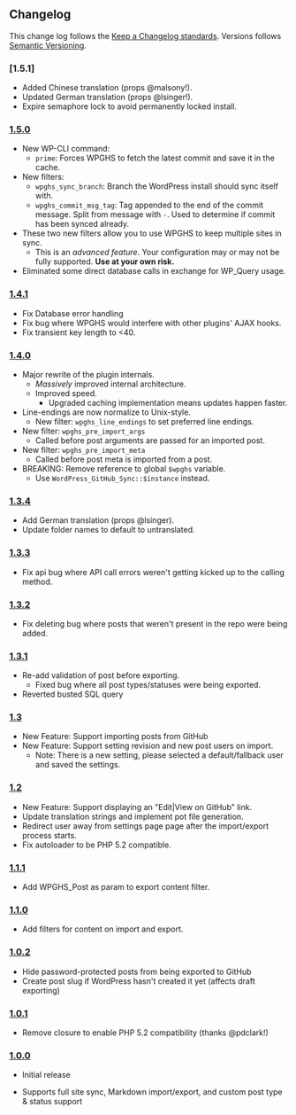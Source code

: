 ## Changelog ##

This change log follows the [Keep a Changelog standards]. Versions follows [Semantic Versioning].

### [1.5.1] ###

* Added Chinese translation (props @malsony!).
* Updated German translation (props @lsinger!).
* Expire semaphore lock to avoid permanently locked install.

### [1.5.0] ###

* New WP-CLI command:
    * `prime`: Forces WPGHS to fetch the latest commit and save it in the cache.
* New filters:
    * `wpghs_sync_branch`: Branch the WordPress install should sync itself with.
    * `wpghs_commit_msg_tag`: Tag appended to the end of the commit message. Split from message with ` - `. Used to determine if commit has been synced already.
* These two new filters allow you to use WPGHS to keep multiple sites in sync.
    * This is an _advanced feature_. Your configuration may or may not be fully supported. **Use at your own risk.**
* Eliminated some direct database calls in exchange for WP_Query usage.

### [1.4.1] ###

* Fix Database error handling
* Fix bug where WPGHS would interfere with other plugins' AJAX hooks.
* Fix transient key length to <40.

### [1.4.0] ###

* Major rewrite of the plugin internals.
    * *Massively* improved internal architecture.
    * Improved speed.
        * Upgraded caching implementation means updates happen faster.
* Line-endings are now normalize to Unix-style.
    * New filter: `wpghs_line_endings` to set preferred line endings.
* New filter: `wpghs_pre_import_args`
    * Called before post arguments are passed for an imported post.
* New filter: `wpghs_pre_import_meta`
    * Called before post meta is imported from a post.
* BREAKING: Remove reference to global `$wpghs` variable.
    * Use `WordPress_GitHub_Sync::$instance` instead.

### [1.3.4] ###

* Add German translation (props @lsinger).
* Update folder names to default to untranslated. 

### [1.3.3] ###

* Fix api bug where API call errors weren't getting kicked up to the calling method.

### [1.3.2] ###

* Fix deleting bug where posts that weren't present in the repo were being added.

### [1.3.1] ###

* Re-add validation of post before exporting.
    * Fixed bug where all post types/statuses were being exported.
* Reverted busted SQL query

### [1.3] ###

* New Feature: Support importing posts from GitHub
* New Feature: Support setting revision and new post users on import.
    * Note: There is a new setting, please selected a default/fallback user and saved the settings.

### [1.2] ###

* New Feature: Support displaying an "Edit|View on GitHub" link.
* Update translation strings and implement pot file generation.
* Redirect user away from settings page page after the import/export process starts.
* Fix autoloader to be PHP 5.2 compatible.

### [1.1.1] ###

* Add WPGHS_Post as param to export content filter.

### [1.1.0] ###

* Add filters for content on import and export.

### [1.0.2] ###

* Hide password-protected posts from being exported to GitHub
* Create post slug if WordPress hasn't created it yet (affects draft exporting)

### [1.0.1] ###

* Remove closure to enable PHP 5.2 compatibility (thanks @pdclark!)

### [1.0.0] ###

* Initial release
* Supports full site sync, Markdown import/export, and custom post type & status support

  [Keep a Changelog standards]: http://keepachangelog.com/
  [Semantic Versioning]: http://semver.org/
  [Unreleased]: https://github.com/mAAdhaTTah/wordpress-github-sync
  [1.5.0]: https://github.com/mAAdhaTTah/wordpress-github-sync/releases/tag/1.5.0
  [1.4.1]: https://github.com/mAAdhaTTah/wordpress-github-sync/releases/tag/1.4.1
  [1.4.0]: https://github.com/mAAdhaTTah/wordpress-github-sync/releases/tag/1.4.0
  [1.3.4]: https://github.com/mAAdhaTTah/wordpress-github-sync/releases/tag/1.3.4
  [1.3.3]: https://github.com/mAAdhaTTah/wordpress-github-sync/releases/tag/1.3.3
  [1.3.2]: https://github.com/mAAdhaTTah/wordpress-github-sync/releases/tag/1.3.2
  [1.3.1]: https://github.com/mAAdhaTTah/wordpress-github-sync/releases/tag/1.3.1
  [1.3]: https://github.com/mAAdhaTTah/wordpress-github-sync/releases/tag/1.3
  [1.2]: https://github.com/mAAdhaTTah/wordpress-github-sync/releases/tag/1.2
  [1.1.1]: https://github.com/mAAdhaTTah/wordpress-github-sync/releases/tag/1.1.1
  [1.1.0]: https://github.com/mAAdhaTTah/wordpress-github-sync/releases/tag/1.1.0
  [1.0.2]: https://github.com/mAAdhaTTah/wordpress-github-sync/releases/tag/1.0.2
  [1.0.1]: https://github.com/mAAdhaTTah/wordpress-github-sync/releases/tag/1.0.1
  [1.0.0]: https://github.com/mAAdhaTTah/wordpress-github-sync/releases/tag/1.0.0
